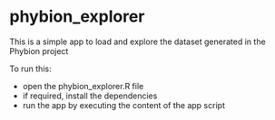 # phybion_explorer

This is a simple app to load and explore the dataset generated in the Phybion project

To run this:

- open the phybion_explorer.R file
- if required, install the dependencies
- run the app by executing the content of the app script

